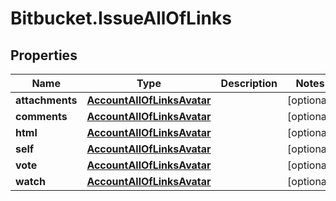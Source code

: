 # Bitbucket.IssueAllOfLinks

## Properties

Name | Type | Description | Notes
------------ | ------------- | ------------- | -------------
**attachments** | [**AccountAllOfLinksAvatar**](AccountAllOfLinksAvatar.md) |  | [optional] 
**comments** | [**AccountAllOfLinksAvatar**](AccountAllOfLinksAvatar.md) |  | [optional] 
**html** | [**AccountAllOfLinksAvatar**](AccountAllOfLinksAvatar.md) |  | [optional] 
**self** | [**AccountAllOfLinksAvatar**](AccountAllOfLinksAvatar.md) |  | [optional] 
**vote** | [**AccountAllOfLinksAvatar**](AccountAllOfLinksAvatar.md) |  | [optional] 
**watch** | [**AccountAllOfLinksAvatar**](AccountAllOfLinksAvatar.md) |  | [optional] 


